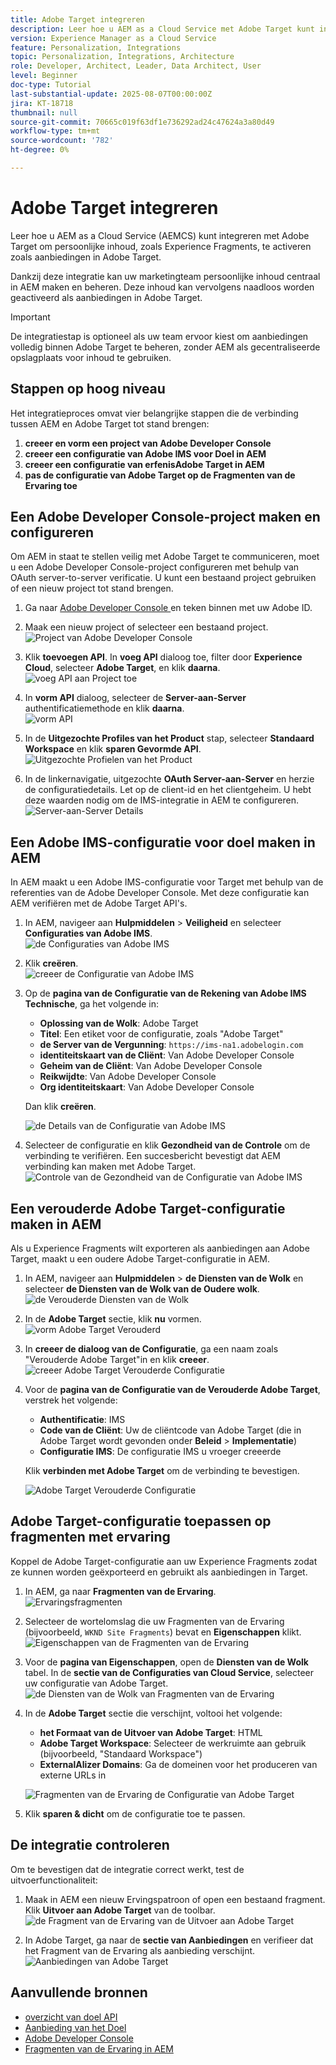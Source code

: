 ```yaml
---
title: Adobe Target integreren
description: Leer hoe u AEM as a Cloud Service met Adobe Target kunt integreren om persoonlijke inhoud (Experience Fragments) als aanbiedingen te beheren en te activeren.
version: Experience Manager as a Cloud Service
feature: Personalization, Integrations
topic: Personalization, Integrations, Architecture
role: Developer, Architect, Leader, Data Architect, User
level: Beginner
doc-type: Tutorial
last-substantial-update: 2025-08-07T00:00:00Z
jira: KT-18718
thumbnail: null
source-git-commit: 70665c019f63df1e736292ad24c47624a3a80d49
workflow-type: tm+mt
source-wordcount: '782'
ht-degree: 0%

---
```



# Adobe Target integreren

Leer hoe u AEM as a Cloud Service (AEMCS) kunt integreren met Adobe Target om persoonlijke inhoud, zoals Experience Fragments, te activeren zoals aanbiedingen in Adobe Target.

Dankzij deze integratie kan uw marketingteam persoonlijke inhoud centraal in AEM maken en beheren. Deze inhoud kan vervolgens naadloos worden geactiveerd als aanbiedingen in Adobe Target.

>[!IMPORTANT]
>
>De integratiestap is optioneel als uw team ervoor kiest om aanbiedingen volledig binnen Adobe Target te beheren, zonder AEM als gecentraliseerde opslagplaats voor inhoud te gebruiken.

## Stappen op hoog niveau

Het integratieproces omvat vier belangrijke stappen die de verbinding tussen AEM en Adobe Target tot stand brengen:

1. **creeer en vorm een project van Adobe Developer Console**
2. **creeer een configuratie van Adobe IMS voor Doel in AEM**
3. **creeer een configuratie van erfenisAdobe Target in AEM**
4. **pas de configuratie van Adobe Target op de Fragmenten van de Ervaring toe**

## Een Adobe Developer Console-project maken en configureren

Om AEM in staat te stellen veilig met Adobe Target te communiceren, moet u een Adobe Developer Console-project configureren met behulp van OAuth server-to-server verificatie. U kunt een bestaand project gebruiken of een nieuw project tot stand brengen.

1. Ga naar [ Adobe Developer Console ](https://developer.adobe.com/console) en teken binnen met uw Adobe ID.

2. Maak een nieuw project of selecteer een bestaand project.\
   ![ Project van Adobe Developer Console ](../assets/setup/adc-project.png)

3. Klik **toevoegen API**. In **voeg API** dialoog toe, filter door **Experience Cloud**, selecteer **Adobe Target**, en klik **daarna**.\
   ![ voeg API aan Project toe ](../assets/setup/adc-add-api.png)

4. In **vorm API** dialoog, selecteer de **Server-aan-Server** authentificatiemethode en klik **daarna**.\
   ![ vorm API ](../assets/setup/adc-configure-api.png)

5. In de **Uitgezochte Profiles van het Product** stap, selecteer **Standaard Workspace** en klik **sparen Gevormde API**.\
   ![ Uitgezochte Profielen van het Product ](../assets/setup/adc-select-product-profiles.png)

6. In de linkernavigatie, uitgezochte **OAuth Server-aan-Server** en herzie de configuratiedetails. Let op de client-id en het clientgeheim. U hebt deze waarden nodig om de IMS-integratie in AEM te configureren.
   ![ Server-aan-Server Details ](../assets/setup/adc-oauth-server-to-server.png)

## Een Adobe IMS-configuratie voor doel maken in AEM

In AEM maakt u een Adobe IMS-configuratie voor Target met behulp van de referenties van de Adobe Developer Console. Met deze configuratie kan AEM verifiëren met de Adobe Target API&#39;s.

1. In AEM, navigeer aan **Hulpmiddelen** > **Veiligheid** en selecteer **Configuraties van Adobe IMS**.\
   ![ de Configuraties van Adobe IMS ](../assets/setup/aem-ims-configurations.png)

2. Klik **creëren**.\
   ![ creeer de Configuratie van Adobe IMS ](../assets/setup/aem-create-ims-configuration.png)

3. Op de **pagina van de Configuratie van de Rekening van Adobe IMS Technische**, ga het volgende in:
   - **Oplossing van de Wolk**: Adobe Target
   - **Titel**: Een etiket voor de configuratie, zoals &quot;Adobe Target&quot;
   - **de Server van de Vergunning**: `https://ims-na1.adobelogin.com`
   - **identiteitskaart van de Cliënt**: Van Adobe Developer Console
   - **Geheim van de Cliënt**: Van Adobe Developer Console
   - **Reikwijdte**: Van Adobe Developer Console
   - **Org identiteitskaart**: Van Adobe Developer Console

   Dan klik **creëren**.

   ![ de Details van de Configuratie van Adobe IMS ](../assets/setup/aem-ims-configuration-details.png)

4. Selecteer de configuratie en klik **Gezondheid van de Controle** om de verbinding te verifiëren. Een succesbericht bevestigt dat AEM verbinding kan maken met Adobe Target.\
   ![ Controle van de Gezondheid van de Configuratie van Adobe IMS ](../assets/setup/aem-ims-configuration-health-check.png)

## Een verouderde Adobe Target-configuratie maken in AEM

Als u Experience Fragments wilt exporteren als aanbiedingen aan Adobe Target, maakt u een oudere Adobe Target-configuratie in AEM.

1. In AEM, navigeer aan **Hulpmiddelen** > **de Diensten van de Wolk** en selecteer **de Diensten van de Wolk van de Oudere wolk**.\
   ![ de Verouderde Diensten van de Wolk ](../assets/setup/aem-legacy-cloud-services.png)

2. In de **Adobe Target** sectie, klik **nu** vormen.\
   ![ vorm Adobe Target Verouderd ](../assets/setup/aem-configure-adobe-target-legacy.png)

3. In **creeer de dialoog van de Configuratie**, ga een naam zoals &quot;Verouderde Adobe Target&quot;in en klik **creeer**.\
   ![ creeer Adobe Target Verouderde Configuratie ](../assets/setup/aem-create-adobe-target-legacy-configuration.png)

4. Voor de **pagina van de Configuratie van de Verouderde Adobe Target**, verstrek het volgende:
   - **Authentificatie**: IMS
   - **Code van de Cliënt**: Uw de cliëntcode van Adobe Target (die in Adobe Target wordt gevonden onder **Beleid** > **Implementatie**)
   - **Configuratie IMS**: De configuratie IMS u vroeger creeerde

   Klik **verbinden met Adobe Target** om de verbinding te bevestigen.

   ![ Adobe Target Verouderde Configuratie ](../assets/setup/aem-target-legacy-configuration.png)

## Adobe Target-configuratie toepassen op fragmenten met ervaring

Koppel de Adobe Target-configuratie aan uw Experience Fragments zodat ze kunnen worden geëxporteerd en gebruikt als aanbiedingen in Target.

1. In AEM, ga naar **Fragmenten van de Ervaring**.\
   ![Ervaringsfragmenten](../assets/setup/aem-experience-fragments.png)

2. Selecteer de wortelomslag die uw Fragmenten van de Ervaring (bijvoorbeeld, `WKND Site Fragments`) bevat en **Eigenschappen** klikt.\
   ![ Eigenschappen van de Fragmenten van de Ervaring ](../assets/setup/aem-experience-fragments-properties.png)

3. Voor de **pagina van Eigenschappen**, open de **Diensten van de Wolk** tabel. In de **sectie van de Configuraties van Cloud Service**, selecteer uw configuratie van Adobe Target.\
   ![ de Diensten van de Wolk van Fragmenten van de Ervaring](../assets/setup/aem-experience-fragments-cloud-services.png)

4. In de **Adobe Target** sectie die verschijnt, voltooi het volgende:
   - **het Formaat van de Uitvoer van Adobe Target**: HTML
   - **Adobe Target Workspace**: Selecteer de werkruimte aan gebruik (bijvoorbeeld, &quot;Standaard Workspace&quot;)
   - **ExternalAlizer Domains**: Ga de domeinen voor het produceren van externe URLs in

   ![ Fragmenten van de Ervaring de Configuratie van Adobe Target ](../assets/setup/aem-experience-fragments-adobe-target-configuration.png)

5. Klik **sparen &amp; dicht** om de configuratie toe te passen.

## De integratie controleren

Om te bevestigen dat de integratie correct werkt, test de uitvoerfunctionaliteit:

1. Maak in AEM een nieuw Ervingspatroon of open een bestaand fragment. Klik **Uitvoer aan Adobe Target** van de toolbar.\
   ![ de Fragment van de Ervaring van de Uitvoer aan Adobe Target ](../assets/setup/aem-export-experience-fragment-to-adobe-target.png)

2. In Adobe Target, ga naar de **sectie van Aanbiedingen** en verifieer dat het Fragment van de Ervaring als aanbieding verschijnt.\
   ![ Aanbiedingen van Adobe Target ](../assets/setup/adobe-target-xf-as-offer.png)

## Aanvullende bronnen

- [ overzicht van doel API ](https://experienceleague.adobe.com/nl/docs/target-dev/developer/api/target-api-overview)
- [ Aanbieding van het Doel ](https://experienceleague.adobe.com/nl/docs/target/using/experiences/offers/manage-content)
- [ Adobe Developer Console ](https://developer.adobe.com/developer-console/docs/guides/)
- [ Fragmenten van de Ervaring in AEM ](https://experienceleague.adobe.com/nl/docs/experience-manager-learn/sites/experience-fragments/experience-fragments-feature-video-use)